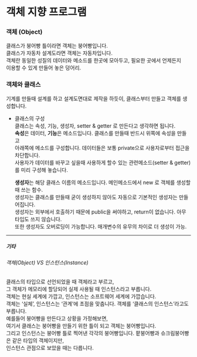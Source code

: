 # 객체 지향 프로그램 

### 객체 (Object)  
클래스가 붕어빵 틀이라면 객체는 붕어빵입니다.  
클래스가 자동차 설계도라면 객체는 자동차입니다.  
객체란 동일한 성질의 데이터와 메소드를 한곳에 모아두고, 필요한 곳에서 언제든지  
이용할 수 있게 만들어 놓은 덩어리.  

### 객체와 클래스  
기계를 만들때 설계를 하고 설계도면대로 제작을 하듯이, 클래스부터 만들고 객체를 생성합니다.  
  
- 클래스의 구성   
  클래스는 속성, 기능, 생성자, setter & getter 로 만든다고 생각하면 됩니다.  
  **속성**은 데이터, **기능**은 메소드입니다. 클래스를 만들때 반드시 위쪽에 속성을 만들고   
  아래쪽에 메소드를 구성합니다.  데이터들은 보통 private으로 사용자로부터 접근을 차단합니다.    
  사용자가 데이터를 바꾸고 싶을때 사용하게 할수 있는 관련메소드(setter & getter) 를 미리 구성해 놓습니다.   
      
  **생성자**는 해당 클래스 이름의 메소드입니다. 메인메소드에서 new 로 객체를 생성할때 쓰는 함수.  
  생성자는 클래스를 만들때 굳이 생성하지 않아도 자동으로 기본적인 생성자는 만들어집니다.   
  생성자는 외부에서 호출하기 때문에 public을 써야하고, return이 없습니다.  아무 타입도 쓰지 않습니다.   
  또한 생성자도 오버로딩이 가능합니다. 매개변수의 유무의 차이로 더 생성이 가능.   
  
  
  
  
 -----------
 ##### 기타  
  ###### 객체(Object) VS 인스턴스(Instance)   
 클래스의 타입으로 선언되었을 때 객체라고 부르고,  
 그 객체가 메모리에 할당되어 실제 사용될 때 인스턴스라고 부릅니다.  
 객체는 현실 세계에 가깝고, 인스턴스는 소프트웨어 세계에 가깝습니다.  
 객체는 ‘실체’, 인스턴스는 ‘관계’에 초점을 맞춥니다. 객체를 ‘클래스의 인스턴스’라고도 부릅니다.  
 예를들어 붕어빵을 만든다고 상황을 가정해보면,   
 여기서 클래스는 붕어빵을 만들기 위한 틀이 되고 객체는 붕어빵입니다.  
 그리고 인스턴스는 붕어빵 틀로 찍어낸 각각의 붕어빵입니다. 
 팥붕어빵과 슈크림붕어빵은 같은 타입의 객체이지만,  
 인스턴스 관점으로 보았을 때는 다릅니다.  
 

